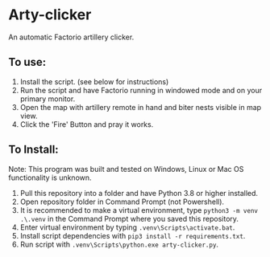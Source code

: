 # Arty-clicker
An automatic Factorio artillery clicker.

## To use:
1. Install the script. (see below for instructions)
2. Run the script and have Factorio running in windowed mode and on your primary monitor.
3. Open the map with artillery remote in hand and biter nests visible in map view.
4. Click the 'Fire' Button and pray it works.

## To Install:
Note: This program was built and tested on Windows, Linux or Mac OS functionality is unknown.

1. Pull this repository into a folder and have Python 3.8 or higher installed.
2. Open repository folder in Command Prompt (not Powershell).
3. It is recommended to make a virtual environment, type `python3 -m venv .\.venv` in the Command Prompt where you saved this repository.
4. Enter virtual environment by typing `.venv\Scripts\activate.bat`.
5. Install script dependencies with `pip3 install -r requirements.txt`.
6. Run script with `.venv\Scripts\python.exe arty-clicker.py`.

